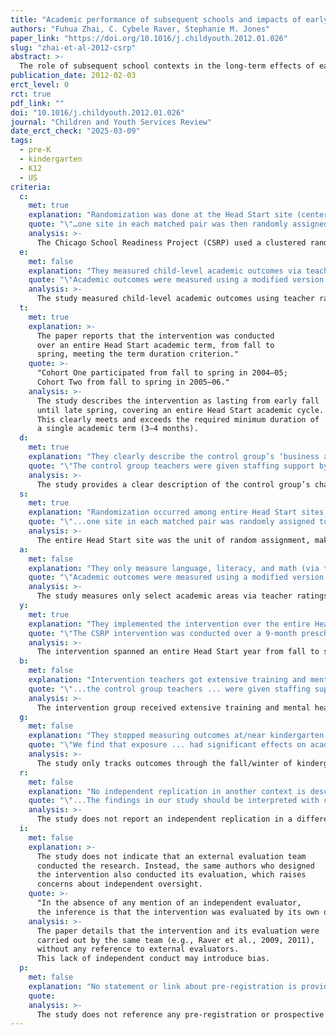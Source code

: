 ```yaml
---
title: "Academic performance of subsequent schools and impacts of early interventions: Evidence from a randomized controlled trial in Head Start settings"
authors: "Fuhua Zhai, C. Cybele Raver, Stephanie M. Jones"
paper_link: "https://doi.org/10.1016/j.childyouth.2012.01.026"
slug: "zhai-et-al-2012-csrp"
abstract: >-
  The role of subsequent school contexts in the long-term effects of early childhood interventions has received increasing attention, but has been understudied in the literature. Using data from the Chicago School Readiness Project (CSRP), a cluster-randomized controlled trial conducted in Head Start programs, we investigate whether the intervention had differential effects on academic and behavioral outcomes in kindergarten if children attended high- or low-performing schools subsequent to the preschool intervention year. To address the issue of selection bias, we adopt an innovative method, principal score matching, and control for a set of child, mother, and classroom covariates. We find that exposure to the CSRP intervention in the Head Start year had significant effects on academic and behavioral outcomes in kindergarten for children who subsequently attended high-performing schools, but no significant effects on children attending low-performing schools. Policy implications of the findings are discussed.
publication_date: 2012-02-03
erct_level: 0
rct: true
pdf_link: ""
doi: "10.1016/j.childyouth.2012.01.026"
journal: "Children and Youth Services Review"
date_erct_check: "2025-03-09"
tags:
  - pre-K
  - kindergarten
  - K12
  - US
criteria:
  c:
    met: true
    explanation: "Randomization was done at the Head Start site (center) level, which satisfies or exceeds class-level randomization."
    quote: "\"…one site in each matched pair was then randomly assigned…\" (p. 947)"
    analysis: >-
      The Chicago School Readiness Project (CSRP) used a clustered randomized controlled trial (RCT) design. Two classrooms were randomly selected from each site. After the randomized assignment, one site in each matched pair was then randomly assigned to the intervention group and the other to the control group. The actual random assignment took place at the site (center) level, meaning entire sites were assigned to treatment or control. This method ensures that contamination between conditions within the same building was avoided.
  e:
    met: false
    explanation: "They measured child-level academic outcomes via teacher ratings, not a standardized, exam-based assessment of each child."
    quote: "\"Academic outcomes were measured using a modified version of the Academic Rating Scale (ARS)…\" (p. 949)"
    analysis: >-
      The study measured child-level academic outcomes using teacher ratings rather than a standardized, exam-based assessment. While the study referenced a standardized measure (the ISAT), this was only used as a school-level aggregate, not at the individual student level. Since the core academic outcome measures were based on teacher-reported rating scales, the Exam-based Assessment criterion is not met.
  t:
    met: true
    explanation: >-
      The paper reports that the intervention was conducted
      over an entire Head Start academic term, from fall to 
      spring, meeting the term duration criterion."
    quote: >-
      "Cohort One participated from fall to spring in 2004–05; 
      Cohort Two from fall to spring in 2005–06."
    analysis: >-
      The study describes the intervention as lasting from early fall
      until late spring, covering an entire Head Start academic cycle.
      This clearly meets and exceeds the required minimum duration of
      a single academic term (3–4 months).
  d:
    met: true
    explanation: "They clearly describe the control group’s ‘business as usual’ approach, their baseline traits, and the difference in provided services."
    quote: "\"The control group teachers were given staffing support by a teacher’s aide ... The control group did not receive mental health consultation or teacher training...\" (pp. 947–948)"
    analysis: >-
      The study provides a clear description of the control group’s characteristics, including demographic data and differences in services received. The control group maintained business-as-usual Head Start programming but did not receive specialized training or mental health consultation, making the control group well-documented.
  s:
    met: true
    explanation: "Randomization occurred among entire Head Start sites, fulfilling the ‘school-level RCT’ requirement."
    quote: "\"...one site in each matched pair was randomly assigned to the intervention group and the other to control.\" (p. 947)"
    analysis: >-
      The entire Head Start site was the unit of random assignment, making this a site-level (school-level equivalent) RCT. Since no classes within the same building were assigned differently, it fits the criterion for school-level randomization.
  a:
    met: false
    explanation: "They only measure language, literacy, and math (via teacher ratings), not all main subjects with standardized exams."
    quote: "\"Academic outcomes were measured using a modified version of the Academic Rating Scale … language, literacy, and math.\" (p. 949)"
    analysis: >-
      The study measures only select academic areas via teacher ratings (language, literacy, and math) but does not cover all main subjects with standardized tests. The AllExams criterion is therefore not satisfied.
  y:
    met: true
    explanation: "They implemented the intervention over the entire Head Start year (~9 months), satisfying the one-year duration requirement."
    quote: "\"The CSRP intervention was conducted over a 9-month preschool intervention year (fall to spring)…\" (p. 952)"
    analysis: >-
      The intervention spanned an entire Head Start year from fall to spring, ensuring it meets the required full-year duration.
  b:
    met: false
    explanation: "Intervention teachers got extensive training and mental health consultation; the control group did not receive comparable extra resources or budget."
    quote: "\"...the control group teachers ... were given staffing support by a teacher’s aide... but did not receive the teacher training or MHC services.\" (p. 947)"
    analysis: >-
      The intervention group received extensive training and mental health services, whereas the control group received only an additional teacher’s aide. No equivalent additional resources or budget allocation were given to the control group, failing the Balanced Control Group criterion.
  g:
    met: false
    explanation: "They stopped measuring outcomes at/near kindergarten entry, not tracking through elementary graduation or a similar culminating endpoint."
    quote: "\"We find that exposure ... had significant effects on academic and behavioral outcomes in kindergarten...\" (p. 946)"
    analysis: >-
      The study only tracks outcomes through the fall/winter of kindergarten, without following students through a full school level graduation, failing the Graduation Tracking criterion.
  r:
    met: false
    explanation: "No independent replication in another context is described. The paper is a single-site RCT without separate teams reproducing it."
    quote: "\"...The findings in our study should be interpreted with care ... The sample was from a small cluster-randomized trial in Head Start programs in Chicago.\" (p. 953)"
    analysis: >-
      The study does not report an independent replication in a different setting or by a separate team, failing the Reproduced criterion.
  i:
    met: false
    explanation: >-
      The study does not indicate that an external evaluation team
      conducted the research. Instead, the same authors who designed
      the intervention also conducted its evaluation, which raises 
      concerns about independent oversight.
    quote: >-
      "In the absence of any mention of an independent evaluator, 
      the inference is that the intervention was evaluated by its own designers."
    analysis: >-
      The paper details that the intervention and its evaluation were 
      carried out by the same team (e.g., Raver et al., 2009, 2011),
      without any reference to external evaluators. 
      This lack of independent conduct may introduce bias.
  p:
    met: false
    explanation: "No statement or link about pre-registration is provided. The study was not explicitly pre-registered in a known public registry."
    quote:
    analysis: >-
      The study does not reference any pre-registration or prospective declaration of hypotheses, failing the Pre-Registered criterion.
---
```

